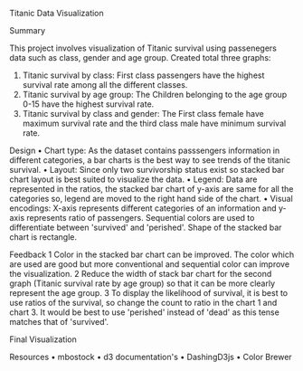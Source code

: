 Titanic Data Visualization

Summary

This project involves visualization of Titanic survival using passenegers data such as class, gender and age group. Created total three graphs:
1.	Titanic survival by class: First class passengers have the highest survival rate among all the different classes.
2.	Titanic survival by age group: The Children belonging to the age group 0-15 have the highest survival rate.
3.	Titanic survival by class and gender: The First class female have maximum survival rate and the third class male have minimum survival rate.


Design
•	Chart type: As the dataset contains passsengers information in different categories, a bar charts is the best way to see trends of the titanic survival.
•	Layout: Since only two survivorship status exist so stacked bar chart layout is best suited to visualize the data.
•	Legend: Data are represented in the ratios, the stacked bar chart of y-axis are same for all the categories so, legend are moved to the right hand side of the chart.
•	Visual encodings: X-axis represents different categories of an information and y-axis represents ratio of passengers. Sequential colors are used to differentiate between 'survived' and 'perished'. Shape of the stacked bar chart is rectangle.

Feedback
1 Color in the stacked bar chart can be improved. The color which are used are good but more conventional and sequential color can improve the visualization.
2 Reduce the width of stack bar chart for the second graph (Titanic survival rate by age group) so that it can be more clearly represent the age group.
3 To display the likelihood of survival, it is best to use ratios of the survival, so change the count to ratio in the chart 1 and chart 3. It would be best to use 'perished' instead of 'dead' as this tense matches that of 'survived'.

Final Visualization


Resources
•	mbostock
•	d3 documentation's
•	DashingD3js
•	Color Brewer

